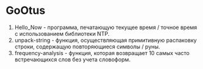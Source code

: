 # GoOtus
1. Hello_Now - программа, печатающую текущее время / точное время с использованием библиотеки NTP.
2. unpack-string - функция, осуществляющая примитивную распаковку строки, содержащую повторяющиеся символы / руны.
3. frequency-analysis - функция, которая возвращает 10 самых часто встречающихся слов без учета словоформ.
